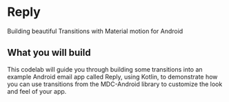 # Reply
Building beautiful Transitions with Material motion for Android
## What you will build
This codelab will guide you through building some transitions into an example Android email app called Reply, using Kotlin, to demonstrate how you can use transitions from the MDC-Android library to customize the look and feel of your app.
